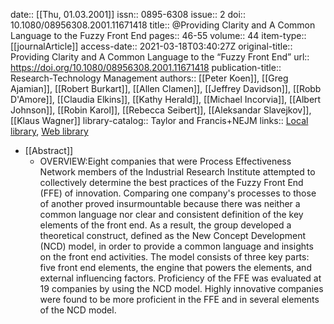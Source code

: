 date:: [[Thu, 01.03.2001]]
issn:: 0895-6308
issue:: 2
doi:: 10.1080/08956308.2001.11671418
title:: @Providing Clarity and A Common Language to the Fuzzy Front End
pages:: 46-55
volume:: 44
item-type:: [[journalArticle]]
access-date:: 2021-03-18T03:40:27Z
original-title:: Providing Clarity and A Common Language to the “Fuzzy Front End”
url:: https://doi.org/10.1080/08956308.2001.11671418
publication-title:: Research-Technology Management
authors:: [[Peter Koen]], [[Greg Ajamian]], [[Robert Burkart]], [[Allen Clamen]], [[Jeffrey Davidson]], [[Robb D'Amore]], [[Claudia Elkins]], [[Kathy Herald]], [[Michael Incorvia]], [[Albert Johnson]], [[Robin Karol]], [[Rebecca Seibert]], [[Aleksandar Slavejkov]], [[Klaus Wagner]]
library-catalog:: Taylor and Francis+NEJM
links:: [Local library](zotero://select/library/items/KFD7A66H), [Web library](https://www.zotero.org/users/6520516/items/KFD7A66H)

- [[Abstract]]
	- OVERVIEW:Eight companies that were Process Effectiveness Network members of the Industrial Research Institute attempted to collectively determine the best practices of the Fuzzy Front End (FFE) of innovation. Comparing one company's processes to those of another proved insurmountable because there was neither a common language nor clear and consistent definition of the key elements of the front end. As a result, the group developed a theoretical construct, defined as the New Concept Development (NCD) model, in order to provide a common language and insights on the front end activities. The model consists of three key parts: five front end elements, the engine that powers the elements, and external influencing factors. Proficiency of the FFE was evaluated at 19 companies by using the NCD model. Highly innovative companies were found to be more proficient in the FFE and in several elements of the NCD model.